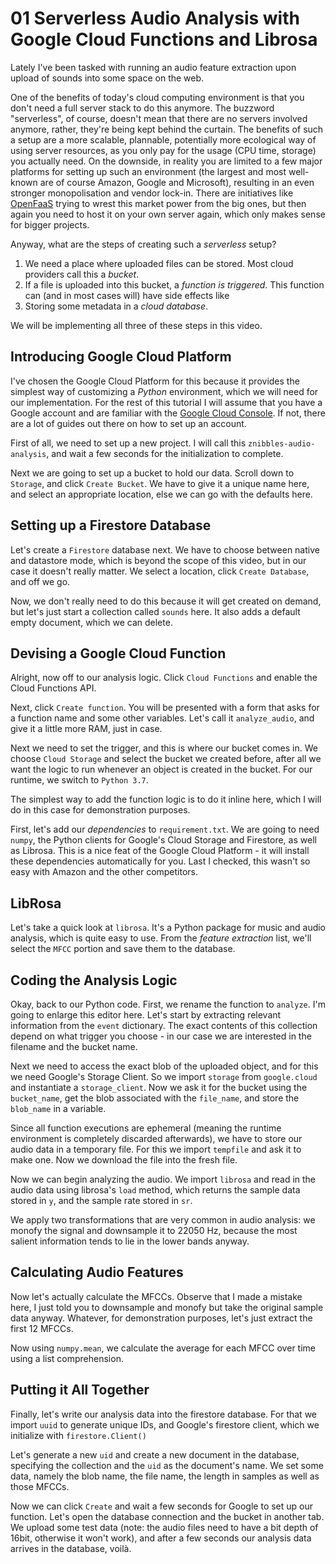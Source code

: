 # 01 Serverless Audio Analysis with Google Cloud Functions and Librosa

Lately I've been tasked with running an audio feature extraction upon upload of sounds into some space on the web.

One of the benefits of today's cloud computing environment is that you don't need a full server stack to do this anymore. The buzzword "serverless", of course, doesn't mean that there are no servers involved anymore, rather, they're being kept behind the curtain. The benefits of such a setup are a more scalable, plannable, potentially more ecological way of using server resources, as you only pay for the usage (CPU time, storage) you actually need. On the downside, in reality you are limited to a few major platforms for setting up such an environment (the largest and most well-known are of course Amazon, Google and Microsoft), resulting in an even stronger monopolisation and vendor lock-in. There are initiatives like [OpenFaaS](https://github.com/openfaas/faas) trying to wrest this market power from the big ones, but then again you need to host it on your own server again, which only makes sense for bigger projects.

Anyway, what are the steps of creating such a _serverless_ setup?

1. We need a place where uploaded files can be stored. Most cloud providers call this a _bucket_.
2. If a file is uploaded into this bucket, a _function is triggered_. This function can (and in most cases will) have side effects like 
3. Storing some metadata in a _cloud database_.

We will be implementing all three of these steps in this video.

## Introducing Google Cloud Platform

I've chosen the Google Cloud Platform for this because it provides the simplest way of customizing a _Python_ environment, which we will need for our implementation. For the rest of this tutorial I will assume that you have a Google account and are familiar with the [Google Cloud Console](https://console.cloud.google.com). If not, there are a lot of  guides out there on how to set up an account.

First of all, we need to set up a new project. I will call this `znibbles-audio-analysis`, and wait a few seconds for the initialization to complete.

Next we are going to set up a bucket to hold our data. Scroll down to `Storage`, and click `Create Bucket`. We have to give it a unique name here, and select an appropriate location, else we can go with the defaults here.

## Setting up a Firestore Database

Let's create a `Firestore` database next. We have to choose between native and datastore mode, which is beyond the scope of this video, but in our case it doesn't really matter. We select a location, click `Create Database`, and off we go.

Now, we don't really need to do this because it will get created on demand, but let's just start a collection called `sounds` here. It also adds a default empty document, which we can delete.

## Devising a Google Cloud Function

Alright, now off to our analysis logic. Click `Cloud Functions` and enable the Cloud Functions API.

Next, click `Create function`. You will be presented with a form that asks for a function name and some other variables. Let's call it `analyze_audio`, and give it a little more RAM, just in case.

Next we need to set the trigger, and this is where our bucket comes in. We choose `Cloud Storage` and select the bucket we created before, after all we want the logic to run whenever an object is created in the bucket. For our runtime, we switch to `Python 3.7`.

The simplest way to add the function logic is to do it inline here, which I will do in this case for demonstration purposes.

First, let's add our _dependencies_ to `requirement.txt`. We are going to need `numpy`, the Python clients for Google's Cloud Storage and Firestore, as well as Librosa. This is a nice feat of the Google Cloud Platform - it will install these dependencies automatically for you. Last I checked, this wasn't so easy with Amazon and the other competitors.

## LibRosa

Let's take a quick look at `librosa`. It's a Python package for music and audio analysis, which is quite easy to use. From the _feature extraction_ list, we'll select the `MFCC` portion and save them to the database.

## Coding the Analysis Logic

Okay, back to our Python code. First, we rename the function to `analyze`. I'm going to enlarge this editor here. Let's start by extracting relevant information from the `event` dictionary. The exact contents of this collection depend on what trigger you choose - in our case we are interested in the filename and the bucket name.

Next we need to access the exact blob of the uploaded object, and for this we need Google's Storage Client. So we import `storage` from `google.cloud` and instantiate a `storage_client`. Now we ask it for the bucket using the `bucket_name`, get the blob associated with the `file_name`, and store the `blob_name` in a variable.

Since all function executions are ephemeral (meaning the runtime environment is completely discarded afterwards), we have to store our audio data in a temporary file. For this we import `tempfile` and ask it to make one. Now we download the file into the fresh file.

Now we can begin analyzing the audio. We import `librosa` and read in the audio data using librosa's `load` method, which returns the sample data stored in `y`, and the sample rate stored in `sr`.

We apply two transformations that are very common in audio analysis: we monofy the signal and downsample it to 22050 Hz, because the most salient information tends to lie in the lower bands anyway.

## Calculating Audio Features

Now let's actually calculate the MFCCs. Observe that I made a mistake here, I just told you to downsample and monofy but take the original sample data anyway. Whatever, for demonstration purposes, let's just extract the first 12 MFCCs.

Now using `numpy.mean`, we calculate the average for each MFCC over time using a list comprehension.

## Putting it All Together

Finally, let's write our analysis data into the firestore database. For that we import `uuid` to generate unique IDs, and Google's firestore client, which we initialize with `firestore.Client()`

Let's generate a new `uid` and create a new document in the database, specifying the collection and the `uid` as the document's name. We set some data, namely the blob name, the file name, the length in samples as well as those MFCCs.

Now we can click `Create` and wait a few seconds for Google to set up our function. Let's open the database connection and the bucket in another tab. We upload some test data (note: the audio files need to have a bit depth of 16bit, otherwise it won't work), and after a few seconds our analysis data arrives in the database, voilà.